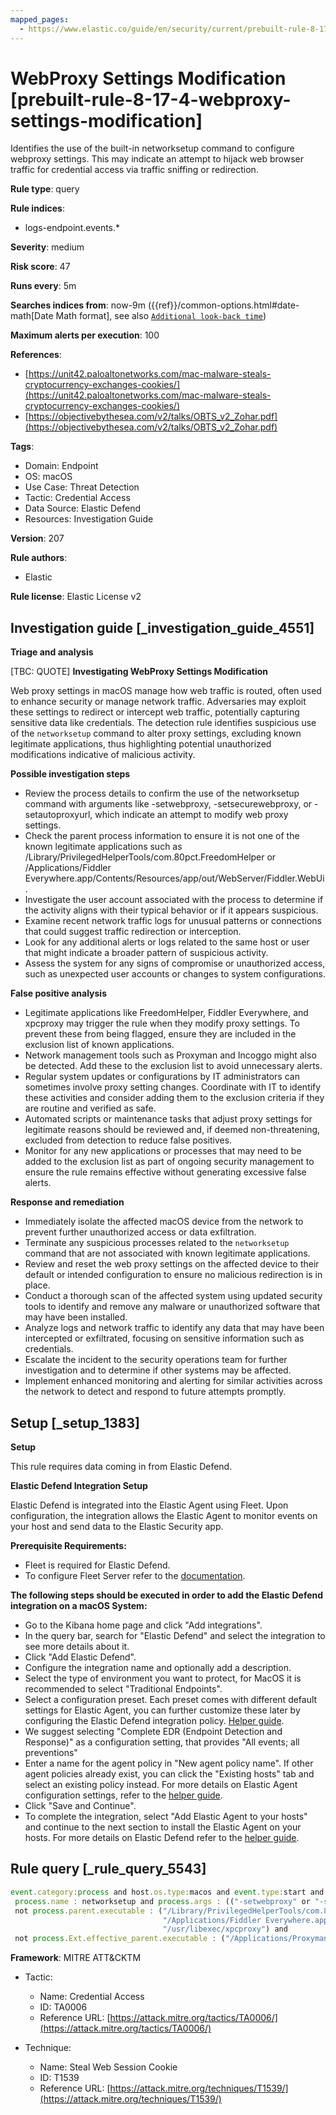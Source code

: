 ```yaml
---
mapped_pages:
  - https://www.elastic.co/guide/en/security/current/prebuilt-rule-8-17-4-webproxy-settings-modification.html
---
```


# WebProxy Settings Modification [prebuilt-rule-8-17-4-webproxy-settings-modification]

Identifies the use of the built-in networksetup command to configure webproxy settings. This may indicate an attempt to hijack web browser traffic for credential access via traffic sniffing or redirection.

**Rule type**: query

**Rule indices**:

* logs-endpoint.events.*

**Severity**: medium

**Risk score**: 47

**Runs every**: 5m

**Searches indices from**: now-9m ({{ref}}/common-options.html#date-math[Date Math format], see also [`Additional look-back time`](docs-content://solutions/security/detect-and-alert/create-detection-rule.md#rule-schedule))

**Maximum alerts per execution**: 100

**References**:

* [https://unit42.paloaltonetworks.com/mac-malware-steals-cryptocurrency-exchanges-cookies/](https://unit42.paloaltonetworks.com/mac-malware-steals-cryptocurrency-exchanges-cookies/)
* [https://objectivebythesea.com/v2/talks/OBTS_v2_Zohar.pdf](https://objectivebythesea.com/v2/talks/OBTS_v2_Zohar.pdf)

**Tags**:

* Domain: Endpoint
* OS: macOS
* Use Case: Threat Detection
* Tactic: Credential Access
* Data Source: Elastic Defend
* Resources: Investigation Guide

**Version**: 207

**Rule authors**:

* Elastic

**Rule license**: Elastic License v2

## Investigation guide [_investigation_guide_4551]

**Triage and analysis**

[TBC: QUOTE]
**Investigating WebProxy Settings Modification**

Web proxy settings in macOS manage how web traffic is routed, often used to enhance security or manage network traffic. Adversaries may exploit these settings to redirect or intercept web traffic, potentially capturing sensitive data like credentials. The detection rule identifies suspicious use of the `networksetup` command to alter proxy settings, excluding known legitimate applications, thus highlighting potential unauthorized modifications indicative of malicious activity.

**Possible investigation steps**

* Review the process details to confirm the use of the networksetup command with arguments like -setwebproxy, -setsecurewebproxy, or -setautoproxyurl, which indicate an attempt to modify web proxy settings.
* Check the parent process information to ensure it is not one of the known legitimate applications such as /Library/PrivilegedHelperTools/com.80pct.FreedomHelper or /Applications/Fiddler Everywhere.app/Contents/Resources/app/out/WebServer/Fiddler.WebUi.
* Investigate the user account associated with the process to determine if the activity aligns with their typical behavior or if it appears suspicious.
* Examine recent network traffic logs for unusual patterns or connections that could suggest traffic redirection or interception.
* Look for any additional alerts or logs related to the same host or user that might indicate a broader pattern of suspicious activity.
* Assess the system for any signs of compromise or unauthorized access, such as unexpected user accounts or changes to system configurations.

**False positive analysis**

* Legitimate applications like FreedomHelper, Fiddler Everywhere, and xpcproxy may trigger the rule when they modify proxy settings. To prevent these from being flagged, ensure they are included in the exclusion list of known applications.
* Network management tools such as Proxyman and Incoggo might also be detected. Add these to the exclusion list to avoid unnecessary alerts.
* Regular system updates or configurations by IT administrators can sometimes involve proxy setting changes. Coordinate with IT to identify these activities and consider adding them to the exclusion criteria if they are routine and verified as safe.
* Automated scripts or maintenance tasks that adjust proxy settings for legitimate reasons should be reviewed and, if deemed non-threatening, excluded from detection to reduce false positives.
* Monitor for any new applications or processes that may need to be added to the exclusion list as part of ongoing security management to ensure the rule remains effective without generating excessive false alerts.

**Response and remediation**

* Immediately isolate the affected macOS device from the network to prevent further unauthorized access or data exfiltration.
* Terminate any suspicious processes related to the `networksetup` command that are not associated with known legitimate applications.
* Review and reset the web proxy settings on the affected device to their default or intended configuration to ensure no malicious redirection is in place.
* Conduct a thorough scan of the affected system using updated security tools to identify and remove any malware or unauthorized software that may have been installed.
* Analyze logs and network traffic to identify any data that may have been intercepted or exfiltrated, focusing on sensitive information such as credentials.
* Escalate the incident to the security operations team for further investigation and to determine if other systems may be affected.
* Implement enhanced monitoring and alerting for similar activities across the network to detect and respond to future attempts promptly.


## Setup [_setup_1383]

**Setup**

This rule requires data coming in from Elastic Defend.

**Elastic Defend Integration Setup**

Elastic Defend is integrated into the Elastic Agent using Fleet. Upon configuration, the integration allows the Elastic Agent to monitor events on your host and send data to the Elastic Security app.

**Prerequisite Requirements:**

* Fleet is required for Elastic Defend.
* To configure Fleet Server refer to the [documentation](docs-content://reference/ingestion-tools/fleet/fleet-server.md).

**The following steps should be executed in order to add the Elastic Defend integration on a macOS System:**

* Go to the Kibana home page and click "Add integrations".
* In the query bar, search for "Elastic Defend" and select the integration to see more details about it.
* Click "Add Elastic Defend".
* Configure the integration name and optionally add a description.
* Select the type of environment you want to protect, for MacOS it is recommended to select "Traditional Endpoints".
* Select a configuration preset. Each preset comes with different default settings for Elastic Agent, you can further customize these later by configuring the Elastic Defend integration policy. [Helper guide](docs-content://solutions/security/configure-elastic-defend/configure-an-integration-policy-for-elastic-defend.md).
* We suggest selecting "Complete EDR (Endpoint Detection and Response)" as a configuration setting, that provides "All events; all preventions"
* Enter a name for the agent policy in "New agent policy name". If other agent policies already exist, you can click the "Existing hosts" tab and select an existing policy instead. For more details on Elastic Agent configuration settings, refer to the [helper guide](docs-content://reference/ingestion-tools/fleet/agent-policy.md).
* Click "Save and Continue".
* To complete the integration, select "Add Elastic Agent to your hosts" and continue to the next section to install the Elastic Agent on your hosts. For more details on Elastic Defend refer to the [helper guide](docs-content://solutions/security/configure-elastic-defend/install-elastic-defend.md).


## Rule query [_rule_query_5543]

```js
event.category:process and host.os.type:macos and event.type:start and
 process.name : networksetup and process.args : (("-setwebproxy" or "-setsecurewebproxy" or "-setautoproxyurl") and not (Bluetooth or off)) and
 not process.parent.executable : ("/Library/PrivilegedHelperTools/com.80pct.FreedomHelper" or
                                  "/Applications/Fiddler Everywhere.app/Contents/Resources/app/out/WebServer/Fiddler.WebUi" or
                                  "/usr/libexec/xpcproxy") and
 not process.Ext.effective_parent.executable : ("/Applications/Proxyman.app/Contents/MacOS/Proxyman" or "/Applications/Incoggo.app/Contents/MacOS/Incoggo.app")
```

**Framework**: MITRE ATT&CKTM

* Tactic:

    * Name: Credential Access
    * ID: TA0006
    * Reference URL: [https://attack.mitre.org/tactics/TA0006/](https://attack.mitre.org/tactics/TA0006/)

* Technique:

    * Name: Steal Web Session Cookie
    * ID: T1539
    * Reference URL: [https://attack.mitre.org/techniques/T1539/](https://attack.mitre.org/techniques/T1539/)



